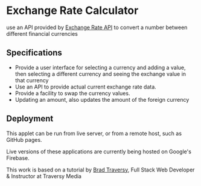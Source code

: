 # Exchange Rate Calculator

use an API provided by [Exchange Rate API](https://www.exchangerate-api.com/) to convert a number between different financial currencies

## Specifications

* Provide a user interface for selecting a currency and adding a value, then selecting a different currency and seeing the exchange value in that currency
* Use an API to provide actual current exchange rate data.
* Provide a facility to swap the currency values.
* Updating an amount, also updates the amount of the foreign currency

## Deployment

This applet can be run from live server, or from a remote host, such as GitHub pages.

Live versions of these applications are currently being hosted on Google's Firebase.

This work is based on a tutorial by [Brad Traversy](https://www.udemy.com/user/brad-traversy/), Full Stack Web Developer & Instructor at Traversy Media
